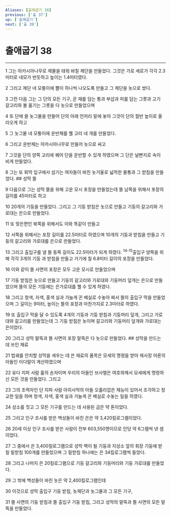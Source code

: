 ```yaml
---
Aliases: [출애굽기 38]
previous: ['출 37']
up: ['출애굽기']
next: ['출 39']
---
```

# 출애굽기 38

***


1 그는 아카시아나무로 제물을 태워 바칠 제단을 만들었다. 그것은 가로 세로가 각각 2.3미터로 네모가 반듯하고 높이는 1.4미터였다. 

2 그리고 제단 네 모퉁이에 뿔이 하나씩 나오도록 만들고 그 제단을 놋으로 쌌다. 

3 그런 다음 그는 그 단의 모든 기구, 곧 재를 담는 통과 부삽과 피를 담는 그릇과 고기 갈고리와 불 옮기는 그릇을 다 놋으로 만들었으며 

4 또 단에 쓸 놋그물을 만들어 단의 아래 언저리 밑에 놓아 그것이 단의 절반 높이로 올라오게 하고 

5 그 놋그물 네 모퉁이에 운반채를 꿸 고리 네 개를 만들었다. 

6 그리고 운반채는 아카시아나무로 만들어 놋으로 싸고 

7 그것을 단의 양쪽 고리에 꿰어 단을 운반할 수 있게 하였으며 그 단은 널빤지로 속이 비게 만들었다. 

8 그는 또 회막 입구에서 섬기는 여자들이 바친 놋거울로 넓적한 물통과 그 받침을 만들었다. ## 성막 뜰 

9 다음으로 그는 성막 뜰을 위해 고운 모시 포장을 만들었는데 뜰 남쪽을 위해서 포장의 길이를 45미터로 하고 

10 20개의 기둥을 만들었다. 그리고 그 기둥 받침은 놋으로 만들고 기둥의 갈고리와 가로대는 은으로 만들었다. 

11 또 맞은편인 북쪽을 위해서도 이와 똑같이 만들고 

12 서쪽을 위해서는 포장 길이를 22.5미터로 하였으며 10개의 기둥과 받침을 만들고 기둥의 갈고리와 가로대를 은으로 만들었다. 

13 그리고 출입구를 낼 뜰 동쪽 길이도 22.5미터가 되게 하였다. <sup class="versenum">14-15</sup>출입구 양쪽을 위해 각각 3개의 기둥 과 받침을 만들고 거기에 칠 6.8미터 길이의 포장을 만들었다. 

16 이와 같이 뜰 사면의 포장은 모두 고운 모시로 만들었으며 

17 기둥 받침은 놋으로 만들고 기둥의 갈고리와 가로대와 기둥머리 덮개는 은으로 만들었으며 뜰의 모든 기둥에는 은가로대를 꿸 수 있게 하였다. 

18 그리고 청색, 자색, 홍색 실과 가늘게 꼰 베실로 수놓아 짜서 뜰의 출입구 막을 만들었으며 그 길이는 9미터, 높이는 뜰의 포장과 마찬가지로 2.3미터로 하였다. 

19 또 출입구 막을 달 수 있도록 4개의 기둥과 기둥 받침과 기둥머리 덮개, 그리고 가로대와 갈고리를 만들었는데 그 기둥 받침은 놋이며 갈고리와 기둥머리 덮개와 가로대는 은이었다. 

20 그리고 성막 말뚝과 뜰 사면의 포장 말뚝은 다 놋으로 만들었다. ## 성막을 만드는 데 쓰인 재료 

21 법궤를 안치할 성막을 세우는 데 쓴 재료의 품목은 모세의 명령을 받아 제사장 아론의 아들인 이다말이 계산하였으며 

22 유다 지파 사람 훌의 손자이며 우리의 아들인 브사렐은 여호와께서 모세에게 명령하신 모든 것을 만들었다. 그리고 

23 그의 조력자인 단 지파 사람 아히사막의 아들 오홀리압은 재능이 있어서 조각하고 정교한 일을 하며 청색, 자색, 홍색 실과 가늘게 꼰 베실로 수놓는 일을 하였다. 

24 성소를 짓고 그 모든 기구를 만드는 데 사용된 금은 약 톤이었다. 

25 그리고 인구 조사를 받은 백성들이 바친 은은 약 3,420킬로그램이었다. 

26 20세 이상 인구 조사를 받은 사람이 전부 603,550명이므로 인당 약 6그램씩 낸 셈이었다. 

27 그 중에서 은 3,400킬로그램으로 성막 벽이 될 기둥과 지성소 앞의 휘장 기둥에 받칠 밑받침 100개를 만들었으며 그 밑받침 하나에는 은 34킬로그램씩 들었다. 

28 그리고 나머지 은 20킬로그램으로 기둥 갈고리와 기둥머리와 기둥 가로대를 만들었다. 

29 그 밖에 백성들이 바친 놋은 약 2,400킬로그램인데 

30 이것으로 성막 출입구 기둥 받침, 놋제단과 놋그물과 그 모든 기구, 

31 뜰 사면의 기둥 받침과 뜰 출입구 기둥 받침, 그리고 성막의 말뚝과 뜰 사면의 모든 말뚝을 만들었다.
